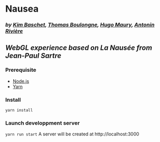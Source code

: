 # Nausea
### _by [Kim Baschet](http://kimb.kim), [Thomas Boulongne](http://thomasboulongne.com), [Hugo Maury](http://www.hugomaury.fr), [Antonin Rivière](http://antonin.space)_

## _WebGL experience based on La Nausée from Jean-Paul Sartre_

### Prerequisite

- [Node.js](http://nodejs.org)
- [Yarn](https://yarnpkg.com)

### Install

`yarn install`

### Launch developpment server

`yarn run start`
A server will be created at http://localhost:3000